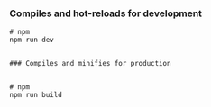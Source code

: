 

### Compiles and hot-reloads for development

```
# npm
npm run dev


### Compiles and minifies for production


# npm
npm run build

